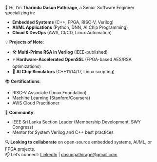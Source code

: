 👋 Hi, I’m **Tharindu Dasun Pathirage**, a Senior Software Engineer specializing in:  
- **Embedded Systems** (C++, FPGA, RISC-V, Verilog)  
- **AI/ML Applications** (Python, DNN, AI Chip Programming)  
- **Cloud & DevOps** (AWS, CI/CD, Linux Automation)  

💡 **Projects of Note**:  
- 🛠️ **Multi-Prime RSA in Verilog** (IEEE-published)  
- ⚡ **Hardware-Accelerated OpenSSL** (FPGA-based AES/RSA optimizations)  
- 🤖 **AI Chip Simulators** (C++11/14/17, Linux scripting)  

📚 **Certifications**:  
- RISC-V Associate (Linux Foundation)  
- Machine Learning (Stanford/Coursera)  
- AWS Cloud Practitioner  

🌟 **Community**:  
- IEEE Sri Lanka Section Leader (Membership Development, SWY Congress)  
- Mentor for System Verilog and C++ best practices  

🔍 **Looking to collaborate** on open-source embedded systems, AI/ML, or FPGA projects.  
📫 Let’s connect: [LinkedIn](http://www.linkedin.com/in/dasun-pathirage/) | dasunpathirage@gmail.com  
